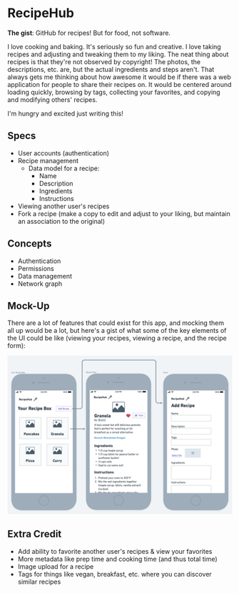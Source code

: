 # RecipeHub

**The gist**: GitHub for recipes! But for food, not software.

I love cooking and baking. It's seriously so fun and creative. I love taking recipes and adjusting and tweaking them to my liking. The neat thing about recipes is that they're not observed by copyright! The photos, the descriptions, etc. are, but the actual ingredients and steps aren't. That always gets me thinking about how awesome it would be if there was a web application for people to share their recipes on. It would be centered around loading quickly, browsing by tags, collecting your favorites, and copying and modifying others' recipes.

I'm hungry and excited just writing this!

## Specs

- User accounts (authentication)
- Recipe management
    - Data model for a recipe:
        - Name
        - Description
        - Ingredients
        - Instructions
- Viewing another user's recipes
- Fork a recipe (make a copy to edit and adjust to your liking, but maintain an association to the original)

## Concepts

- Authentication
- Permissions
- Data management
- Network graph

## Mock-Up

There are a lot of features that could exist for this app, and mocking them all up would be a lot, but here's a gist of what some of the key elements of the UI could be like (viewing your recipes, viewing a recipe, and the recipe form):

![RecipeHub mock-up](./img/recipehub.webp)

## Extra Credit

- Add ability to favorite another user's recipes & view your favorites
- More metadata like prep time and cooking time (and thus total time)
- Image upload for a recipe
- Tags for things like vegan, breakfast, etc. where you can discover similar recipes
